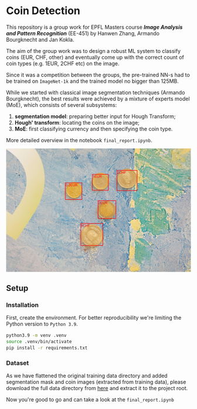 # Coin Detection

This repository is a group work for EPFL Masters course
***Image Analysis and Pattern Recognition*** (EE-451) by Hanwen Zhang, Armando
Bourgknecht and Jan Kokla.

The aim of the group work was to design a robust ML system to classify coins
(EUR, CHF, other) and eventually come up with the correct count of coin types
(e.g. 1EUR, 2CHF etc) on the image.

Since it was a competition between the groups, the pre-trained NN-s had to be
trained on `ImageNet-1k` and the trained model no bigger than 125MB.

While we started with classical image segmentation techniques (Armando Bourgknecht),
the best results were achieved by a mixture of experts model (MoE), which consists of
several subsystems:

1. **segmentation model**: preparing better input for Hough Transform;
2. **Hough' transform**: locating the coins on the image;
3. **MoE**: first classifying currency and then specifying the coin type.

More detailed overview in the notebook `final_report.ipynb`.

![example inference](figures/example_inference.jpg "Example Inference")

## Setup

### Installation

First, create the environment. For better reproducibility
we're limiting the Python version to `Python 3.9`.

```bash
python3.9 -m venv .venv
source .venv/bin/activate
pip install -r requirements.txt
```

### Dataset

As we have flattened the original training data directory and added
segmentation mask and coin images (extracted from training data), please
download the full data directory from
[here](https://drive.google.com/file/d/1Y5oaoe6CzcHp0vcF1bb3XpaTntPPkXvr/view?usp=sharing)
and extract it to the project root.

Now you're good to go and can take a look at the `final_report.ipynb`
